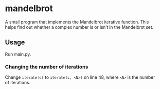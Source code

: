 # mandelbrot

A small program that implements the Mandelbrot iterative function. This helps find out whether a complex number is or isn't in the Mandelbrot set.

## Usage

Run main.py.

### Changing the number of iterations

Change `iterate(c)` to `iterate(c, <N>)` on line 48, where `<N>` is the number of iterations.
